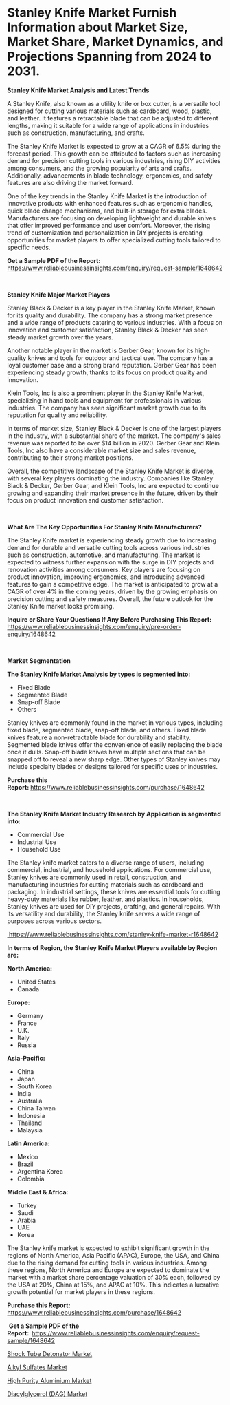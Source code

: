 <p><h1>Stanley Knife Market Furnish Information about Market Size, Market Share, Market Dynamics, and Projections Spanning from 2024 to 2031.</h1></p><p><strong>Stanley Knife Market Analysis and Latest Trends</strong></p>
<p><p>A Stanley Knife, also known as a utility knife or box cutter, is a versatile tool designed for cutting various materials such as cardboard, wood, plastic, and leather. It features a retractable blade that can be adjusted to different lengths, making it suitable for a wide range of applications in industries such as construction, manufacturing, and crafts.</p><p>The Stanley Knife Market is expected to grow at a CAGR of 6.5% during the forecast period. This growth can be attributed to factors such as increasing demand for precision cutting tools in various industries, rising DIY activities among consumers, and the growing popularity of arts and crafts. Additionally, advancements in blade technology, ergonomics, and safety features are also driving the market forward.</p><p>One of the key trends in the Stanley Knife Market is the introduction of innovative products with enhanced features such as ergonomic handles, quick blade change mechanisms, and built-in storage for extra blades. Manufacturers are focusing on developing lightweight and durable knives that offer improved performance and user comfort. Moreover, the rising trend of customization and personalization in DIY projects is creating opportunities for market players to offer specialized cutting tools tailored to specific needs.</p></p>
<p><strong>Get a Sample PDF of the Report:&nbsp;</strong> <a href="https://www.reliablebusinessinsights.com/enquiry/request-sample/1648642">https://www.reliablebusinessinsights.com/enquiry/request-sample/1648642</a></p>
<p>&nbsp;</p>
<p><strong>Stanley Knife Major Market Players</strong></p>
<p><p>Stanley Black & Decker is a key player in the Stanley Knife Market, known for its quality and durability. The company has a strong market presence and a wide range of products catering to various industries. With a focus on innovation and customer satisfaction, Stanley Black & Decker has seen steady market growth over the years.</p><p>Another notable player in the market is Gerber Gear, known for its high-quality knives and tools for outdoor and tactical use. The company has a loyal customer base and a strong brand reputation. Gerber Gear has been experiencing steady growth, thanks to its focus on product quality and innovation.</p><p>Klein Tools, Inc is also a prominent player in the Stanley Knife Market, specializing in hand tools and equipment for professionals in various industries. The company has seen significant market growth due to its reputation for quality and reliability.</p><p>In terms of market size, Stanley Black & Decker is one of the largest players in the industry, with a substantial share of the market. The company's sales revenue was reported to be over $14 billion in 2020. Gerber Gear and Klein Tools, Inc also have a considerable market size and sales revenue, contributing to their strong market positions.</p><p>Overall, the competitive landscape of the Stanley Knife Market is diverse, with several key players dominating the industry. Companies like Stanley Black & Decker, Gerber Gear, and Klein Tools, Inc are expected to continue growing and expanding their market presence in the future, driven by their focus on product innovation and customer satisfaction.</p></p>
<p>&nbsp;</p>
<p><strong>What Are The Key Opportunities For Stanley Knife Manufacturers?</strong></p>
<p><p>The Stanley Knife market is experiencing steady growth due to increasing demand for durable and versatile cutting tools across various industries such as construction, automotive, and manufacturing. The market is expected to witness further expansion with the surge in DIY projects and renovation activities among consumers. Key players are focusing on product innovation, improving ergonomics, and introducing advanced features to gain a competitive edge. The market is anticipated to grow at a CAGR of over 4% in the coming years, driven by the growing emphasis on precision cutting and safety measures. Overall, the future outlook for the Stanley Knife market looks promising.</p></p>
<p><strong>Inquire or Share Your Questions If Any Before Purchasing This Report:</strong> <a href="https://www.reliablebusinessinsights.com/enquiry/pre-order-enquiry/1648642">https://www.reliablebusinessinsights.com/enquiry/pre-order-enquiry/1648642</a></p>
<p>&nbsp;</p>
<p><strong>Market Segmentation</strong></p>
<p><strong>The Stanley Knife Market Analysis by types is segmented into:</strong></p>
<p><ul><li>Fixed Blade</li><li>Segmented Blade</li><li>Snap-off Blade</li><li>Others</li></ul></p>
<p><p>Stanley knives are commonly found in the market in various types, including fixed blade, segmented blade, snap-off blade, and others. Fixed blade knives feature a non-retractable blade for durability and stability. Segmented blade knives offer the convenience of easily replacing the blade once it dulls. Snap-off blade knives have multiple sections that can be snapped off to reveal a new sharp edge. Other types of Stanley knives may include specialty blades or designs tailored for specific uses or industries.</p></p>
<p><strong>Purchase this Report:&nbsp;</strong><a href="https://www.reliablebusinessinsights.com/purchase/1648642">https://www.reliablebusinessinsights.com/purchase/1648642</a></p>
<p>&nbsp;</p>
<p><strong>The Stanley Knife Market Industry Research by Application is segmented into:</strong></p>
<p><ul><li>Commercial Use</li><li>Industrial Use</li><li>Household Use</li></ul></p>
<p><p>The Stanley knife market caters to a diverse range of users, including commercial, industrial, and household applications. For commercial use, Stanley knives are commonly used in retail, construction, and manufacturing industries for cutting materials such as cardboard and packaging. In industrial settings, these knives are essential tools for cutting heavy-duty materials like rubber, leather, and plastics. In households, Stanley knives are used for DIY projects, crafting, and general repairs. With its versatility and durability, the Stanley knife serves a wide range of purposes across various sectors.</p></p>
<p><a href="https://www.reliablebusinessinsights.com/stanley-knife-market-r1648642">&nbsp;https://www.reliablebusinessinsights.com/stanley-knife-market-r1648642</a></p>
<p><strong>In terms of Region, the Stanley Knife Market Players available by Region are:</strong></p>
<p>
    <p> <strong> North America: </strong>
        <ul>
            <li>United States</li>
            <li>Canada</li>
        </ul>
        </p> 
    <p> <strong> Europe: </strong>
        <ul>
            <li>Germany</li>
            <li>France</li>
            <li>U.K.</li>
            <li>Italy</li>
            <li>Russia</li>
        </ul>
        </p> 
    <p> <strong> Asia-Pacific: </strong>
        <ul>
            <li>China</li>
            <li>Japan</li>
            <li>South Korea</li>
            <li>India</li>
            <li>Australia</li>
            <li>China Taiwan</li>
            <li>Indonesia</li>
            <li>Thailand</li>
            <li>Malaysia</li>
        </ul>
        </p> 
    <p> <strong> Latin America: </strong>
        <ul>
            <li>Mexico</li>
            <li>Brazil</li>
            <li>Argentina Korea</li>
            <li>Colombia</li>
        </ul>
        </p> 
    <p> <strong> Middle East & Africa: </strong>
        <ul>
            <li>Turkey</li>
            <li>Saudi</li>
            <li>Arabia</li>
            <li>UAE</li>
            <li>Korea</li>
        </ul>
    </p>
    </p>
<p><p>The Stanley knife market is expected to exhibit significant growth in the regions of North America, Asia Pacific (APAC), Europe, the USA, and China due to the rising demand for cutting tools in various industries. Among these regions, North America and Europe are expected to dominate the market with a market share percentage valuation of 30% each, followed by the USA at 20%, China at 15%, and APAC at 10%. This indicates a lucrative growth potential for market players in these regions.</p></p>
<p><strong>Purchase this Report: </strong><a href="https://www.reliablebusinessinsights.com/purchase/1648642">https://www.reliablebusinessinsights.com/purchase/1648642</a></p>
<p>&nbsp;<strong>Get a Sample PDF of the Report:&nbsp;&nbsp;</strong><a href="https://www.reliablebusinessinsights.com/enquiry/request-sample/1648642">https://www.reliablebusinessinsights.com/enquiry/request-sample/1648642</a></p>
<p><strong></strong></p>
<p><p><a href="https://medium.com/@cyb3rpunksai/shock-tube-detonator-market-trends-a-detailed-study-of-its-market-segmentation-and-analyzing-the-72d0c63733cc">Shock Tube Detonator Market</a></p><p><a href="https://github.com/staberhelen84/Market-Research-Report-List-1/blob/main/alkyl-sulfates-market.md">Alkyl Sulfates Market</a></p><p><a href="https://medium.com/@gwendolynbruen/high-purity-aluminium-market-share-and-new-trends-analysis-by-its-type-application-end-use-and-ed6e3d3728c8">High Purity Aluminium Market</a></p><p><a href="https://github.com/ValentineMike02/Market-Research-Report-List-1/blob/main/diacylglycerol-dag-market.md">Diacylglycerol (DAG) Market</a></p></p>